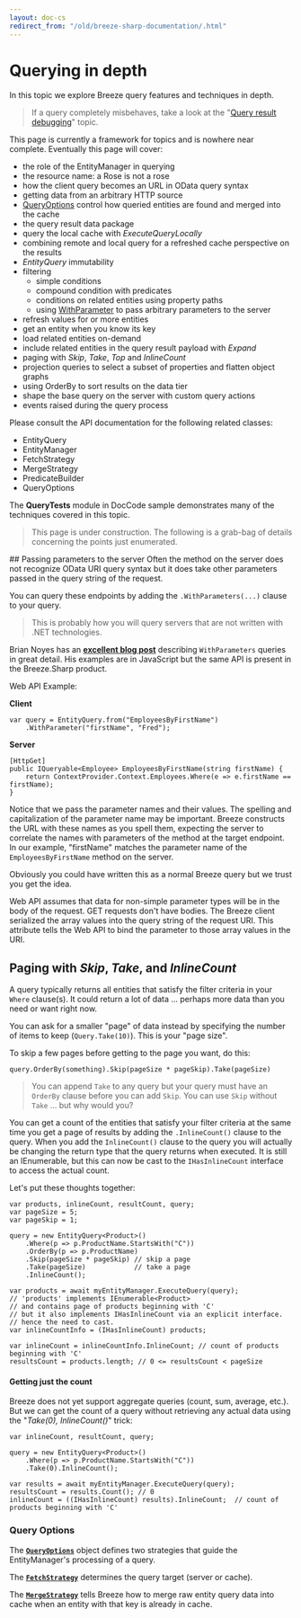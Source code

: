 ```yaml
---
layout: doc-cs
redirect_from: "/old/breeze-sharp-documentation/.html"
---
```


# Querying in depth

In this topic we explore Breeze query features and techniques in depth.

> If a query completely misbehaves, take a look at the "<a href="/breeze-sharp-documentation/query-result-debugging" title="Query result debugging">Query result debugging</a>" topic. 

This page is currently a framework for topics and is nowhere near complete. Eventually this page will cover:

- the role of the EntityManager in querying
- the resource name: a Rose is not a rose
- how the client query becomes an URL in OData query syntax
- getting data from an arbitrary HTTP source
- <a href='#QueryOptions'>QueryOptions</a> control how queried entities are found and merged into the cache</li>
- the query result data package
- query the local cache with *ExecuteQueryLocally*
- combining remote and local query for a refreshed cache perspective on the results
- *EntityQuery* immutability
- filtering
    - simple conditions
	- compound condition with predicates
	- conditions on related entities using property paths
    - using <a href='#withParameters'>WithParameter</a> to pass arbitrary parameters to the server
- refresh values for or more entities
- get an entity when you know its key
- load related entities on-demand
- include related entities in the query result payload with *Expand*
- paging with *Skip*, *Take*, *Top* and *InlineCount*
- projection queries to select a subset of properties and flatten object graphs
- using OrderBy to sort results on the data tier
- shape the base query on the server with custom query actions
- events raised during the query process


Please consult the API documentation for the following related classes:

- EntityQuery
- EntityManager
- FetchStrategy
- MergeStrategy
- PredicateBuilder
- QueryOptions

The **QueryTests** module in DocCode sample demonstrates many of the techniques covered in this topic.


> This page is under construction. The following is a grab-bag of details concerning the points just enumerated.

<a name="withParameters" />
## Passing parameters to the server
Often the method on the server does not recognize OData URI query syntax but it does take other parameters passed in the query string of the request.

You can query these endpoints by adding the `.WithParameters(...)` clause to your query.

>This is probably how you will query servers that are not written with .NET technologies.

<p class="note">Brian Noyes has an <a href="http://briannoyes.net/2014/02/13/passing-complex-query-parameters-with-breeze/" target="_blank" title="Passing Complex Query Parameters with Breeze"><strong>excellent blog post</strong></a> describing <code>WithParameters</code> queries in great detail.  His examples are in JavaScript but the same API is present in the Breeze.Sharp product.</p>

Web API Example:

**Client** 

    var query = EntityQuery.from("EmployeesByFirstName")
        .WithParameter("firstName", "Fred"); 
	
**Server**

    [HttpGet]
    public IQueryable<Employee> EmployeesByFirstName(string firstName) {
        return ContextProvider.Context.Employees.Where(e => e.firstName == firstName);
    }

Notice that we pass the parameter names and their values. The spelling and capitalization of the parameter name may be important. Breeze constructs the URL with these names as you spell them, expecting the server to correlate the names with parameters of the method at the target endpoint. In our example, "firstName" matches the parameter name of the `EmployeesByFirstName` method on the server.

Obviously you could have written this as a normal Breeze query but we trust you get the idea. 

Web API assumes that data for non-simple parameter types will be in the body of the request. GET requests don't have bodies. The Breeze client serialized the array values into the query string of the request URI. This attribute tells the Web API to bind the parameter to those array values in the URI.


<a id='paging'></a>
## Paging with *Skip*, *Take*, and *InlineCount* ##

A query typically returns all entities that satisfy the filter criteria in your `Where` clause(s). It could return a lot of data ... perhaps more data than you need or want right now.

You can ask for a smaller "page" of data instead by specifying the number of items to keep (`Query.Take(10)`). This is your "page size".

To skip a few pages before getting to the page you want, do this: 

    query.OrderBy(something).Skip(pageSize * pageSkip).Take(pageSize)

>You can append `Take` to any query but your query must have an `OrderBy` clause before you can add `Skip`. You can use `Skip` without `Take` ... but why would you?

You can get a count of the entities that satisfy your filter criteria at the same time you get a page of results by adding the `.InlineCount()` clause to the query. When you add the `InlineCount()` clause to the query you will actually be changing the return type that the query returns when executed.  It is still an IEnumerable<T>, but this can now be cast to the `IHasInlineCount` interface to access the actual count.

Let's put these thoughts together:

    var products, inlineCount, resultCount, query;
    var pageSize = 5;
    var pageSkip = 1;

    query = new EntityQuery<Product>()
        .Where(p => p.ProductName.StartsWith("C"))
        .OrderBy(p => p.ProductName)
        .Skip(pageSize * pageSkip) // skip a page
        .Take(pageSize)            // take a page
        .InlineCount();
    
    var products = await myEntityManager.ExecuteQuery(query);
    // 'products' implements IEnumerable<Product>
    // and contains page of products beginning with 'C'
    // but it also implements IHasInlineCount via an explicit interface.
    // hence the need to cast.
    var inlineCountInfo = (IHasInlineCount) products;
    
    var inlineCount = inlineCountInfo.InlineCount; // count of products beginning with 'C'                
    resultsCount = products.length; // 0 <= resultsCount < pageSize
     


#### Getting just the count ####
Breeze does not yet support aggregate queries (count, sum, average, etc.). But we can get the count of a query without retrieving any actual data using the "*Take(0), InlineCount()*" trick:

    var inlineCount, resultCount, query;

    query = new EntityQuery<Product>()
        .Where(p => p.ProductName.StartsWith("C")) 
        .Take(0).InlineCount();

    var results = await myEntityManager.ExecuteQuery(query);
    resultsCount = results.Count(); // 0 
    inlineCount = ((IHasInlineCount) results).InlineCount;  // count of products beginning with 'C'
            

<a name="QueryOptions"></a>
### Query Options ###
The [**`QueryOptions`**](/doc-cs/api-docs/html/T_Breeze_Sharp_QueryOptions.htm) object defines two strategies that guide the EntityManager's processing of a query.

The [**`FetchStrategy`**](/doc-cs/api-docs/html/T_Breeze_Sharp_FetchStrategy.htm) determines the query target (server or cache). 

The [**`MergeStrategy`**](/doc-cs/api-docs/html/T_Breeze_Sharp_MergeStrategy.htm) tells Breeze how to merge raw entity query data into cache when an entity with that key is already in cache.

